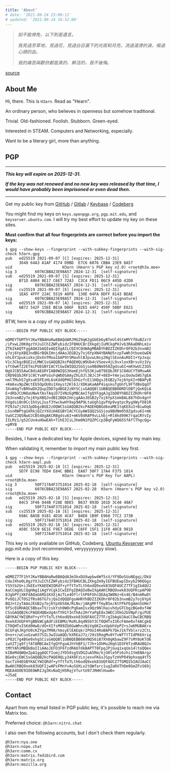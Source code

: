 ```yaml
---
title: 'About'
# date: '2021-08-24 23:00:11'
# updated: '2021-09-14 16:52:00'
---
```




> *如不能倖免，以下則是遺言。*
>
> *我見過芳草地，見過花，見過白日漏下的光斑和月亮，流過滾燙的淚，嘔過心頭的血。*
>
> *我的痛苦與歡欣都是真的、鮮活的，我不後悔。*

[source](https://web.archive.org/web/20200202071147/https://twitter.com/Midorrriii/status/1223598045528383488)



## About Me

<!--div style='white-space: pre-wrap; font-variant-ligatures: none; font-family: JetBrains Mono, monospace; font-size: 90%;'--> 

Hi, there. This is `H3arn`. Read as "Hearn".

An ordinary person, who believes in openness but somehow traditional. 

Trivial. Old-fashioned. Foolish. Stubborn. Green-eyed. 

Interested in STEAM. Computers and Networking, especially. 

Want to be a literary girl, more than anything. 



<!--/div-->
<!--A crossdressing beginner.--> 



## PGP

---

***This key will expire on 2025-12-31.***

***If the key was not renewed and no new key was released by that time, I would have probably been imprisoned or even dead then.***

---

Get my public key from [GitHub](https://github.com/H3arn.gpg) / [Gitlab](https://gitlab.com/H3arn.gpg) / [Keybase](https://keybase.io/h3arn/pgp_keys.asc) / [Codeberg](https://codeberg.org/H3arn.gpg) 

You might find my keys on `keys.openpgp.org`, `pgp.mit.edu`, and `keyserver.ubuntu.com`. I will try my best effort to update my key on these sites<!--, but **NOT** responsible for any consequences caused by using public keys of `3648 64A3 A1AF 4174 D9BD  E7C6 6076 CBBA 23E9 8A57` from those sites-->. 

<!--I once shared [an article](https://www.douban.com/note/763978955/) about PGP uid collision, which since then inspired a lot of people to exploit their computers for calculating a cool PGP uid. But this also brings a higher risk of MITM attack. I deeply apologize for that.--> 

<!--Considering the current capability of brute force attack, it's no longer a reliable method using 64-bit uid to verify the identity.--> 

<!--Thus, **the fingerprints of all the subkeys have to be verified**. For example:--> 

**Must confirm that all four fingerprints are correct before you import the keys:**

```text
$ gpg --show-keys --fingerprint --with-subkey-fingerprints --with-sig-check h3arn.gpg
pub   ed25519 2021-09-07 [C] [expires: 2025-12-31]
      3648 64A3 A1AF 4174 D9BD  E7C6 6076 CBBA 23E9 8A57
uid                      H3arn (Hearn's PGP key v2.0) <root@h3a.moe>
sig 3        6076CBBA23E98A57 2024-12-31  [self-signature]
sub   ed25519 2021-09-07 [S] [expires: 2025-12-31]
      B71D A984 8E17 C6E7 72A3  C3C4 FD11 06C9 445D 42D0
sig          6076CBBA23E98A57 2024-12-31  [self-signature]
sub   cv25519 2021-09-07 [E] [expires: 2025-12-31]
      1EA5 4FFF 224C 5519 A0F8  130E 04FA DDFF 8143 BEAE
sig          6076CBBA23E98A57 2024-12-31  [self-signature]
sub   ed25519 2021-09-07 [A] [expires: 2025-12-31]
      6B72 542F 15EE BE1A D86F  B2E5 44F2 450F 50BF E621
sig          6076CBBA23E98A57 2024-12-31  [self-signature]
```

BTW, here is a copy of my public keys. 

```PGP
-----BEGIN PGP PUBLIC KEY BLOCK-----

mDMEYTbMThYJKwYBBAHaRw8BAQdARJMGZ9qK2gGbEb6yBTeUl4StmMYYf0uBZzrV
/iPxwL20K0gzYXJuIChIZWFybidzIFBHUCBrZXkgdjIuMCkgPHJvb3RAaDNhLm1v
ZT6IkAQTFggAOAIbAQIeAQIXgAILCQIVCQUWAgMBABYhBDZIZKOhr0F02b3nxmB2
y7oj6YpXBQJndBGrBQkIHnjdAAoJEGB2y7oj6YpXN4YBANU5+zpTwWh3tboeUwEN
nhL6Y3pukixkvjDxXnTMoa1bAP9t5MavhlBJpvwLNsy2NglSEonAuROI1+YpJxqc
V1c3CbgzBGE2zLMWCSsGAQQB2kcPAQEHQLW9Ub4cVSeev4jL9vxloxXBrsuVz1Vy
sftOwKfZ2ETmiPUEGBYIACYCGwIWIQQ2SGSjoa9BdNm958Zgdsu6I+mKVwUCZ3QS
NgUJCB55AwCBdiAEGRYIAB0WIQS3HamEjhfG53Kjw8T9EQbJRF1C0AUCYTbMswAK
CRD9EQbJRF1C0CYvAPsGsFqWbDSAAyZhLOJlJBJc3F+8ED+Y4ejwiOoUwIWS7gEA
nmlTMuhS7gXsuK5FEzHL6sKddQPHGlDhGzfcE11HQgsJEGB2y7oj6YpXI+0BAPyB
+Km6xu9pZWctEb5OpOU8s1Xmyst2Kl6J/XDKaKaAAP4iqskufgUnfL9FTdBoQqdf
3XvW4gTvBRhwDXZQupZDD7g4BGE2zNYSCisGAQQBl1UBBQEBB0DRDlDBTjQxKQiA
E+dRbJCUN8aUNwkfAsTAqiD7IVNzEgMBCAeIfgQYFggAJgIbDBYhBDZIZKOhr0F0
2b3nxmB2y7oj6YpXBQJndBI2BQkIHnjgAAoJEGB2y7oj6YpX1mkBAL887hDn4gnY
hVgdsi0n9Cc1hVyL2usf3YwckwHY9ap9AP9LtaUgh1gvPXp9vgtpcRygXWyfO81R
PZ9Ja7jJU3JpDbgzBGE2zOQWCSsGAQQB2kcPAQEHQBGd6eaME1tqKEXuI+BiwOq6
LSsnRWPtgGXRkjQZzYXUiH4EGBYIACYCGyAWIQQ2SGSjoa9BdNm958Zgdsu6I+mK
VwUCZ3QSNwUJCB540gAKCRBgdsu6I+mKV04RAP9vLLhbj+Rl8kd99K7rqaCRYvIy
IILMz1/g52CUn4uHGwEAh+TihE3IiL3hm0N1FQZPCcp3BqFyWQ65SfAflThgcQg=
=pMYB
-----END PGP PUBLIC KEY BLOCK-----

```

Besides, I have a dedicated key for Apple devices, signed by my main key. 

When validating it, remember to import my main public key first.

```text
$ gpg --show-keys --fingerprint --with-subkey-fingerprints --with-sig-check h3arn-aapl.pub
pub   ed25519 2025-02-18 [C] [expires: 2025-12-31]
      5D7F EC98 7ED4 E84C BB61  EA87 50F7 17A4 F375 1014
uid                      H3arn (Hearn's PGP Key for AAPL) <root@h3a.moe>
sig 3        50F717A4F3751014 2025-02-18  [self-signature]
sig          6076CBBA23E98A57 2025-02-20  H3arn (Hearn's PGP key v2.0) <root@h3a.moe>
sub   ed25519 2025-02-18 [S] [expires: 2025-12-31]
      04C5 3F46 844B F2AE 0DE5  B637 093D 101D 3C48 48A7
sig          50F717A4F3751014 2025-02-18  [self-signature]
sub   cv25519 2025-02-18 [E] [expires: 2025-12-31]
      69AC BA5B 9181 4D16 4CA7  B4E0 1B9F E960 77C2 373B
sig          50F717A4F3751014 2025-02-18  [self-signature]
sub   ed25519 2025-02-18 [A] [expires: 2025-12-31]
      A50C 55C0 6E1E F9E7 DEDE  C6FF 15F1 11F0 40C8 981D
sig          50F717A4F3751014 2025-02-18  [self-signature]

```

This key is only available on GitHub, Codeberg, [Ubuntu Keyserver](https://keyserver.ubuntu.com/pks/lookup?search=root%40h3a.moe&fingerprint=on&op=index) and pgp.mit.edu (not recommended, veryyyyyyyyy slow). 

Here is a copy of this key. 

```pgp
-----BEGIN PGP PUBLIC KEY BLOCK-----

mDMEZ7TF1hYJKwYBBAHaRw8BAQdA3m3kxDUXwpbw4Wf5sV/YF9DoSUuNEgqi/DkU
CdoJXhe0L0gzYXJuIChIZWFybidzIFBHUCBLZXkgZm9yIEFBUEwpIDxyb290QGgz
YS5tb2U+iJkEExYKAEEWIQRdf+yYftToTLth6odQ9xek83UQFAUCZ7TF1gIbAQUJ
AaCCmgULCQgHAgIiAgYVCgkICwIEFgIDAQIeBwIXgAAKCRBQ9xek83UQFKcpAP9D
8JgbPYjXKFdAOaG6Rb1KXXjAzTLe4OflrlhP6FUhcQEAq3W8Nz+En4E/B4nmRw8t
PvOQiJCTOS2TRs86TG7sjQaIdQQQFgoAHRYhBDZIZKOhr0F02b3nxmB2y7oj6YpX
BQJnt2yTAAoJEGB2y7oj6YpX658A/RLNv/jAKgMFffmyB5e/AtFPkFEgAmnSUHe7
9fScEGRHAQC5BbaxTV/zskYsh0WOcPqDamIsx9Qz9NlHaivhdyGTCbgzBGe0xf4W
CSsGAQQB2kcPAQEHQBxUg4nTYH1Y3nThAz2HrYaPgE8x3WECJOkG2bVNpF/giPUE
GBYKACYWIQRdf+yYftToTLth6odQ9xek83UQFAUCZ7TF/gIbAgUJAaCCOwCBCRBQ
9xek83UQFHYgBBkWCgAdFiEEBMU/RoRL8q4N5bY3CT0QHTxISKcFAme0xf4ACgkQ
CT0QHTxISKd0HwD/dO+XIfsM99ZG6GwWhnzNiVg6KZxxUpbhVpPZ+sJaKMUBAKro
bCGFqhJKgYU0cKZYga7M98/hmsyElEAEqkr2POoI4RoBAPk7QeJ1kTVblxrz2CtL
O+o++/wCuxGzwH37SIL3wIUaAQD/kXREaJ7z/29s5RegMv0Y7vWfTtTIdPK6Xrig
sP82C7g4BGe0xhgSCisGAQQBl1UBBQEBB0AVNQ56iB7Xh0gKbawZ9F7sMY8oKTd6
iwVZTjg9fjfATAMBCAeIfgQYFgoAJhYhBF1/7Jh+1OhMu2Hqh1D3F6TzdRAUBQJn
tMYYAhsMBQkBoIIiAAoJEFD3F6TzdRAU7dkBAPTT0FpqJPjGuq1xqUo14ltoQQev
kIBeM4QWQeZpA1ggAQCfIumjJYD58sgSVDGZuA5Rm/kjGRle5Pz6zhi1YmENArgz
BGe0xjEWCSsGAQQB2kcPAQEHQLy34X8FzLnjexxFKGxJSpyTzHVP049phxqq4tT5
SocTiH4EGBYKACYWIQRdf+yYftToTLth6odQ9xek83UQFAUCZ7TGMQIbIAUJAaCC
BwAKCRBQ9xek83UQFIjwAPsFMnYvAuSUXLo2tQWfarc1ugZaRUThDm9GmZFvS69j
MQEA4OOE9IOEOWRIJg3KvNaQjH5RqjVfurtU97JRHHlHuw0=
=J5aE
-----END PGP PUBLIC KEY BLOCK-----

```

## Contact

Apart from my email listed in PGP public key, it's possible to reach me via Matrix too. 

Preferred choice: `@h3arn:nitro.chat`

I also own the following accounts, but I don't check them regularly. 

```TXT
@h3arn:nya.one
@h3arn:nope.chat
@h3arn:comm.cx
@h3arn:matrix.fedibird.com
@h3arn:matrix.org  
@h3arn:mozilla.org 
```